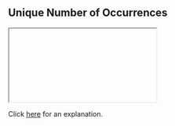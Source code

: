 ##  Unique Number of Occurrences 

<iframe></iframe>

Click [here](Explanation.md) for an explanation.

